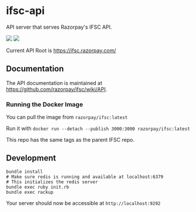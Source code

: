 # ifsc-api

API server that serves Razorpay's IFSC API.

[![](https://images.microbadger.com/badges/image/razorpay/ifsc:1.4.5.svg)](https://microbadger.com/images/razorpay/ifsc:1.4.5) [![](https://images.microbadger.com/badges/version/razorpay/ifsc:1.4.5.svg)](https://microbadger.com/images/razorpay/ifsc:1.4.5)

Current API Root is <https://ifsc.razorpay.com/>

## Documentation

The API documentation is maintained at https://github.com/razorpay/ifsc/wiki/API.

### Running the Docker Image

You can pull the image from `razorpay/ifsc:latest`

Run it with `docker run --detach --publish 3000:3000 razorpay/ifsc:latest`

This repo has the same tags as the parent IFSC repo.

## Development

```
bundle install
# Make sure redis is running and available at localhost:6379
# This initializes the redis server
bundle exec ruby init.rb
bundle exec rackup
```

Your server should now be accessible at `http://localhost:9292`
